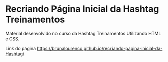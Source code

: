 # Recriando Página Inicial da Hashtag Treinamentos 

Material desenvolvido no curso da Hashtag Treinamentos Utilizando HTML e CSS.

Link do página
https://brunalourenco.github.io/recriando-pagina-inicial-da-Hashtag/
